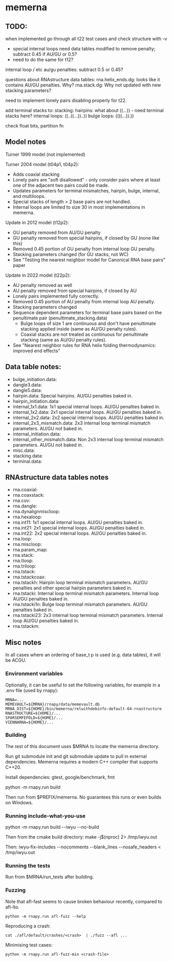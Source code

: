 # memerna

## TODO:

when implemented go through all t22 test cases and check structure with -v

- special internal loops need data tables modified to remove penalty; subtract 0.45 if AU/GU or 0.5?
- need to do the same for t12?

internal loop / etc au/gu penalties: subtract 0.5 or 0.45?

questions about RNAstructure data tables:
rna.helix_ends.dg: looks like it contains AU/GU penalties. Why?
rna.stack.dg: Why not updated with new stacking parameters?

need to implement lonely pairs disabling properly for t22.

add terminal stacks to:
stacking:
hairpins: what about ((...)) - need terminal stacks here?
internal loops: ((..((...))..))
bulge loops: ((((...)).))

check float bits, partition fn

## Model notes

Turner 1999 model (not implemented)

Turner 2004 model (t04p1, t04p2):

- Adds coaxial stacking
- Lonely pairs are "soft disallowed" - only consider pairs where at least one of
  the adjacent two pairs could be made.
- Updates parameters for terminal mismatches, hairpin, bulge, internal, and multiloops.
- Special stacks of length > 2 base pairs are not handled.
- Internal loops are limited to size 30 in most implementations in memerna.

Update in 2012 model (t12p2):

- GU penalty removed from AU/GU penalty
- GU penalty removed from special hairpins, if closed by GU (none like this)
- Removed 0.45 portion of GU penalty from internal loop GU penalty.
- Stacking parameters changed (for GU stacks, not WC)
- See "Testing the nearest neighbor model for Canonical RNA base pairs" paper

Update in 2022 model (t22p2):

- AU penalty removed as well
- AU penalty removed from special hairpins, if closed by AU
- Lonely pairs implemented fully correctly.
- Removed 0.45 portion of AU penalty from internal loop AU penalty.
- Stacking parameters changed
- Sequence dependent parameters for terminal base pairs based on the penultimate
  pair (penultimate_stacking.data)
  - Bulge loops of size 1 are continuous and don't have penultimate stacking
    applied inside (same as AU/GU penalty rules).
  - Coaxial stacks are not treated as continuous for penultimate stacking (same
    as AU/GU penalty rules).
- See "Nearest neighbor rules for RNA helix folding thermodynamics: improved end effects"

## Data table notes:

- bulge_initiation.data:
- dangle3.data:
- dangle5.data:
- hairpin.data:
  Special hairpins. AU/GU penalties baked in.
- hairpin_initiation.data:
- internal_1x1.data:
  1x1 special internal loops. AU/GU penalties baked in.
- internal_1x2.data:
  2x1 special internal loops. AU/GU penalties baked in.
- internal_2x2.data:
  2x2 special internal loops. AU/GU penalties baked in.
- internal_2x3_mismatch.data:
  2x3 internal loop terminal mismatch parameters. AU/GU not baked in.
- internal_initiation.data:
- internal_other_mismatch.data:
  Non 2x3 internal loop terminal mismatch parameters. AU/GU not baked in.
- misc.data:
- stacking.data:
- terminal.data:

## RNAstructure data tables notes

- rna.coaxial:
- rna.coaxstack:
- rna.cov:
- rna.dangle:
- rna.dynalignmiscloop:
- rna.hexaloop:
- rna.int11:
  1x1 special internal loops. AU/GU penalties baked in.
- rna.int21:
  2x1 special internal loops. AU/GU penalties baked in.
- rna.int22:
  2x2 special internal loops. AU/GU penalties baked in.
- rna.loop:
- rna.miscloop:
- rna.param_map:
- rna.stack:
- rna.tloop:
- rna.triloop:
- rna.tstack:
- rna.tstackcoax:
- rna.tstackh:
  Hairpin loop terminal mismatch parameters.
  AU/GU penalties and other special hairpin parameters baked in.
- rna.tstacki:
  Internal loop terminal mismatch parameters. Internal loop AU/GU penalties baked in.
- rna.tstacki1n:
  Bulge loop terminal mismatch parameters. AU/GU penalties baked in.
- rna.tstacki23:
  2x3 internal loop terminal mismatch parameters. Internal loop AU/GU penalties baked in.
- rna.tstackm:

## Misc notes

In all cases where an ordering of base_t p is used (e.g. data tables), it will be ACGU.

### Environment variables

Optionally, it can be useful to set the following variables, for example in
a .env file (used by rnapy):

```
MRNA=...
MEMEVAULT=${MRNA}/rnapy/data/memevault.db
MRNA_DIST=${HOME}/bin/memerna/relwithdebinfo-default-64-rnastructure
RNASTRUCTURE=${HOME}/...
SPARSEMFEFOLD=${HOME}/...
VIENNARNA=${HOME}/...
```

### Building

The rest of this document uses $MRNA to locate the memerna directory.

Run git submodule init and git submodule update to pull in external dependencies.
Memerna requires a modern C++ compiler that supports C++20.

Install dependencies: gtest, google/benchmark, fmt

python -m rnapy.run build

Then run from $PREFIX/memerna. No guarantees this runs or even builds on Windows.

### Running include-what-you-use

python -m rnapy.run build --iwyu --no-build

Then from the cmake build directory:
make -j$(nproc) 2> /tmp/iwyu.out

Then:
iwyu-fix-includes --nocomments --blank_lines --nosafe_headers < /tmp/iwyu.out

### Running the tests

Run from $MRNA/run_tests after building.

### Fuzzing

Note that afl-fast seems to cause broken behaviour recently, compared to afl-lto.

```
python -m rnapy.run afl-fuzz --help
```

Reproducing a crash:

```
cat ./afl/default/crashes/<crash>  | ./fuzz --afl ...
```

Minimising test cases:

```
python -m rnapy.run afl-fuzz-min <crash-file>

```
